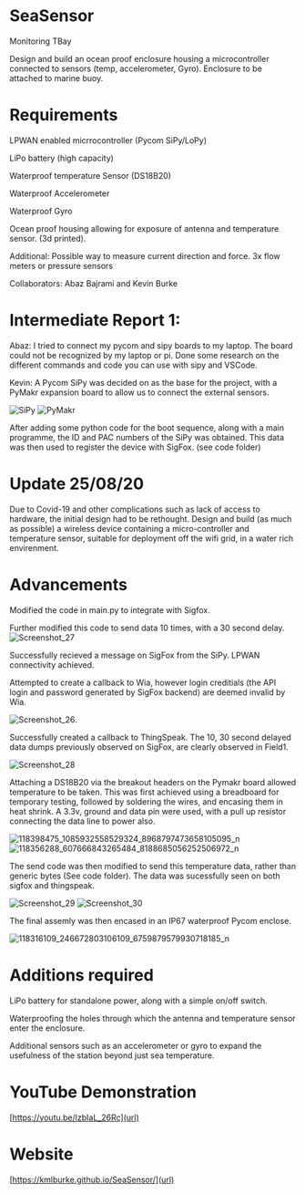 # SeaSensor
Monitoring TBay

Design and build an ocean proof enclosure housing a microcontroller connected to sensors (temp, accelerometer, Gyro).
Enclosure to be attached to marine buoy.

# Requirements

LPWAN enabled micrrocontroller (Pycom SiPy/LoPy)

LiPo battery (high capacity)

Waterproof temperature Sensor (DS18B20)

Waterproof Accelerometer

Waterproof Gyro

Ocean proof housing allowing for exposure of antenna and temperature sensor. (3d printed).

Additional: Possible way to measure current direction and force.
3x flow meters or pressure sensors

Collaborators: Abaz Bajrami and Kevin Burke


# Intermediate Report 1:

Abaz:
I tried to connect my pycom and sipy boards to my laptop. The board could not be recognized by my laptop or pi.
Done some research on the different commands and code you can use with sipy and VSCode.

Kevin:
A Pycom SiPy was decided on as the base for the project, with a PyMakr expansion board to allow us to connect the external sensors.


![SiPy](https://user-images.githubusercontent.com/46967737/77871425-ffe42480-723b-11ea-9451-61c301d8bc15.jpg)
![PyMakr](https://user-images.githubusercontent.com/46967737/77871359-c8757800-723b-11ea-8a3e-64505e913547.jpg)

After adding some python code for the boot sequence, along with a main programme, the ID and PAC numbers of the SiPy was obtained. This data was then used to register the device with SigFox.
(see code folder)

 # Update 25/08/20

Due to Covid-19 and other complications such as lack of access to hardware, the initial design had to be rethought. 
Design and build (as much as possible) a wireless device containing a micro-controller and temperature sensor, suitable for deployment off the wifi grid, in a water rich envirenment.

 # Advancements

Modified the code in main.py to integrate with Sigfox.

Further modified this code to send data 10 times, with a 30 second delay.
![Screenshot_27](https://user-images.githubusercontent.com/46967737/91189528-70f40f00-e6ea-11ea-85b9-05f77fc355ed.png)

Successfully recieved a message on SigFox from the SiPy.
LPWAN connectivity achieved.

Attempted to create a callback to Wia, however login creditials (the API login and password generated by SigFox backend) are deemed invalid by Wia.

![Screenshot_26](https://user-images.githubusercontent.com/46967737/91184833-0096bf00-e6e5-11ea-9427-154a05ac350f.png).

Successfully created a callback to ThingSpeak. The 10, 30 second delayed data dumps previously observed on SigFox, are clearly observed in Field1.

![Screenshot_28](https://user-images.githubusercontent.com/46967737/91190491-8ae22180-e6eb-11ea-8454-e2239c97dd72.png)


Attaching a DS18B20 via the breakout headers on the Pymakr board allowed temperature to be taken. This was first achieved using a breadboard for temporary testing, followed by soldering the wires, and encasing them in heat shrink. A 3.3v, ground and data pin were used, with a pull up resistor connecting the data line to power also.

![118398475_1085932558529324_8968797473658105095_n](https://user-images.githubusercontent.com/46967737/91221227-44092180-e715-11ea-8836-0d4934abbb50.jpg)
![118356288_607666843265484_8188685056252506972_n](https://user-images.githubusercontent.com/46967737/91221234-479ca880-e715-11ea-9413-50121ad8f75b.jpg)




The send code was then modified to send this temperature data, rather than generic bytes (See code folder). The data was sucessfully seen on both sigfox and thingspeak.

![Screenshot_29](https://user-images.githubusercontent.com/46967737/91224450-05299a80-e71a-11ea-9999-31ad8d5d8795.png)
![Screenshot_30](https://user-images.githubusercontent.com/46967737/91224452-05c23100-e71a-11ea-9252-69a6762fd2d3.png)

The final assemly was then encased in an IP67 waterproof Pycom enclose.


![118316109_246672803106109_6759879579930718185_n](https://user-images.githubusercontent.com/46967737/91225288-479fa700-e71b-11ea-9dcc-a5788cbb8ef1.jpg)



# Additions required

LiPo battery for standalone power, along with a simple on/off switch. 

Waterproofing the holes through which the antenna and temperature sensor enter the enclosure.

Additional sensors such as an accelerometer or gyro to expand the usefulness of the station beyond just sea temperature. 


# YouTube Demonstration

[https://youtu.be/lzbIaL_26Rc](url)

# Website

[https://kmlburke.github.io/SeaSensor/](url)

